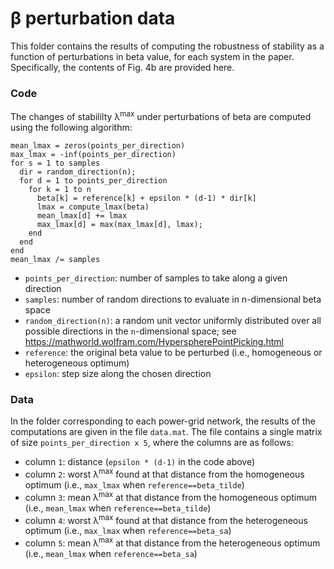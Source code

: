 # &beta; perturbation data

This folder contains the results of computing the robustness of stability as a function of perturbations in beta value, for each system in the paper.
Specifically, the contents of Fig. 4b are provided here.

### Code

The changes of stabililty &lambda;<sup>max</sup> under perturbations of beta are computed using the following algorithm:
```
mean_lmax = zeros(points_per_direction)
max_lmax = -inf(points_per_direction)
for s = 1 to samples
  dir = random_direction(n);
  for d = 1 to points_per_direction
    for k = 1 to n
      beta[k] = reference[k] + epsilon * (d-1) * dir[k]
      lmax = compute_lmax(beta)
      mean_lmax[d] += lmax
      max_lmax[d] = max(max_lmax[d], lmax);
    end
  end
end
mean_lmax /= samples
```
- `points_per_direction`: number of samples to take along a given direction
- `samples`: number of random directions to evaluate in n-dimensional beta space
- `random_direction(n)`: a random unit vector uniformly distributed over all possible directions in the `n`-dimensional space; see https://mathworld.wolfram.com/HyperspherePointPicking.html
- `reference`: the original beta value to be perturbed (i.e., homogeneous or heterogeneous optimum)
- `epsilon`: step size along the chosen direction

### Data

In the folder corresponding to each power-grid network, the results of the computations are given in the file `data.mat`. The file contains a single matrix of size `points_per_direction x 5`, where the columns are as follows:
- column `1`: distance (`epsilon * (d-1)` in the code above)
- column `2`: worst &lambda;<sup>max</sup> found at that distance from the homogeneous optimum (i.e., `max_lmax` when `reference==beta_tilde`)
- column `3`: mean &lambda;<sup>max</sup> at that distance from the homogeneous optimum (i.e., `mean_lmax` when `reference==beta_tilde`)
- column `4`: worst &lambda;<sup>max</sup> found at that distance from the heterogeneous optimum (i.e., `max_lmax` when `reference==beta_sa`)
- column `5`: mean &lambda;<sup>max</sup> at that distance from the heterogeneous optimum (i.e., `mean_lmax` when `reference==beta_sa`)
